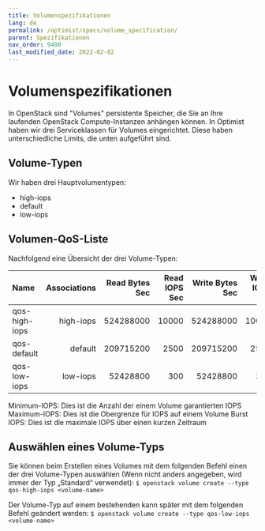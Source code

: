 ```yaml
---
title: Volumenspezifikationen
lang: de
permalink: /optimist/specs/volume_specification/
parent: Spezifikationen
nav_order: 9400
last_modified_date: 2022-02-02
---
```


# Volumenspezifikationen
In OpenStack sind "Volumes" persistente Speicher, die Sie an Ihre laufenden OpenStack Compute-Instanzen anhängen können. In Optimist haben wir drei Serviceklassen für Volumes eingerichtet. Diese haben unterschiedliche Limits, die unten aufgeführt sind.

## Volume-Typen
Wir haben drei Hauptvolumentypen:
* high-iops
* default  
* low-iops 

## Volumen-QoS-Liste
Nachfolgend eine Übersicht der drei Volume-Typen:

| Name          | Associations  | Read Bytes Sec | Read IOPS Sec  | Write Bytes Sec | Write IOPS Sec |
| :------------ | ------------: | -------------: | -------------: | --------------: | -------------: |
| qos-high-iops | high-iops     | 524288000      | 10000          | 524288000       | 10000          |
| qos-default   | default       | 209715200      | 2500           | 209715200       | 2500           |
| qos-low-iops  | low-iops      | 52428800       | 300            | 52428800        | 300            |

Minimum-IOPS: Dies ist die Anzahl der einem Volume garantierten IOPS
Maximum-IOPS: Dies ist die Obergrenze für IOPS auf einem Volume
Burst IOPS: Dies ist die maximale IOPS über einen kurzen Zeitraum

## Auswählen eines Volume-Typs
Sie können beim Erstellen eines Volumes mit dem folgenden Befehl einen der drei Volume-Typen auswählen (Wenn nicht anders angegeben, wird immer der Typ „Standard“ verwendet):
`$ openstack volume create --type qos-high-iops <volume-name>`

Der Volume-Typ auf einem bestehenden kann später mit dem folgenden Befehl geändert werden:
`$ openstack volume create --type qos-low-iops <volume-name>`
